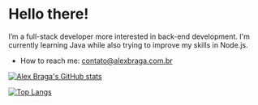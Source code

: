 # Hello there!

I’m a full-stack developer more interested in back-end development. I'm currently learning Java while also trying to improve my skills in Node.js.
<!-- - 💞️ I’m looking to collaborate on ... -->
- How to reach me: contato@alexbraga.com.br

 [![Alex Braga's GitHub stats](https://github-readme-stats.vercel.app/api?username=alexbraga&show_icons=true&theme=material-palenight&include_all_commits=true&hide_border=true)](https://github.com/anuraghazra/github-readme-stats)

 [![Top Langs](https://github-readme-stats.vercel.app/api/top-langs/?username=alexbraga&theme=material-palenight&layout=compact&hide_border=true)](https://github.com/anuraghazra/github-readme-stats)
